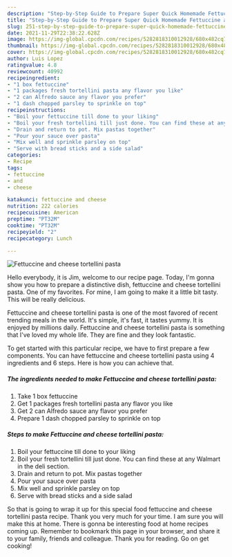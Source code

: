 ```yaml
---
description: "Step-by-Step Guide to Prepare Super Quick Homemade Fettuccine and cheese tortellini pasta"
title: "Step-by-Step Guide to Prepare Super Quick Homemade Fettuccine and cheese tortellini pasta"
slug: 251-step-by-step-guide-to-prepare-super-quick-homemade-fettuccine-and-cheese-tortellini-pasta
date: 2021-11-29T22:38:22.628Z
image: https://img-global.cpcdn.com/recipes/5282818310012928/680x482cq70/fettuccine-and-cheese-tortellini-pasta-recipe-main-photo.jpg
thumbnail: https://img-global.cpcdn.com/recipes/5282818310012928/680x482cq70/fettuccine-and-cheese-tortellini-pasta-recipe-main-photo.jpg
cover: https://img-global.cpcdn.com/recipes/5282818310012928/680x482cq70/fettuccine-and-cheese-tortellini-pasta-recipe-main-photo.jpg
author: Luis Lopez
ratingvalue: 4.8
reviewcount: 40992
recipeingredient:
- "1 box fettuccine"
- "1 packages fresh tortellini pasta any flavor you like"
- "2 can Alfredo sauce any flavor you prefer"
- "1 dash chopped parsley to sprinkle on top"
recipeinstructions:
- "Boil your fettuccine till done to your liking"
- "Boil your fresh tortellini till just done. You can find these at any Walmart in the deli section."
- "Drain and return to pot. Mix pastas together"
- "Pour your sauce over pasta"
- "Mix well and sprinkle parsley on top"
- "Serve with bread sticks and a side salad"
categories:
- Recipe
tags:
- fettuccine
- and
- cheese

katakunci: fettuccine and cheese 
nutrition: 222 calories
recipecuisine: American
preptime: "PT32M"
cooktime: "PT32M"
recipeyield: "2"
recipecategory: Lunch

---
```



![Fettuccine and cheese tortellini pasta](https://img-global.cpcdn.com/recipes/5282818310012928/680x482cq70/fettuccine-and-cheese-tortellini-pasta-recipe-main-photo.jpg)

Hello everybody, it is Jim, welcome to our recipe page. Today, I'm gonna show you how to prepare a distinctive dish, fettuccine and cheese tortellini pasta. One of my favorites. For mine, I am going to make it a little bit tasty. This will be really delicious.

Fettuccine and cheese tortellini pasta is one of the most favored of recent trending meals in the world. It's simple, it's fast, it tastes yummy. It is enjoyed by millions daily. Fettuccine and cheese tortellini pasta is something that I've loved my whole life. They are fine and they look fantastic.




To get started with this particular recipe, we have to first prepare a few components. You can have fettuccine and cheese tortellini pasta using 4 ingredients and 6 steps. Here is how you can achieve that.

<!--inarticleads1-->

##### The ingredients needed to make Fettuccine and cheese tortellini pasta:

1. Take 1 box fettuccine
1. Get 1 packages fresh tortellini pasta any flavor you like
1. Get 2 can Alfredo sauce any flavor you prefer
1. Prepare 1 dash chopped parsley to sprinkle on top




<!--inarticleads2-->

##### Steps to make Fettuccine and cheese tortellini pasta:

1. Boil your fettuccine till done to your liking
1. Boil your fresh tortellini till just done. You can find these at any Walmart in the deli section.
1. Drain and return to pot. Mix pastas together
1. Pour your sauce over pasta
1. Mix well and sprinkle parsley on top
1. Serve with bread sticks and a side salad




So that is going to wrap it up for this special food fettuccine and cheese tortellini pasta recipe. Thank you very much for your time. I am sure you will make this at home. There is gonna be interesting food at home recipes coming up. Remember to bookmark this page in your browser, and share it to your family, friends and colleague. Thank you for reading. Go on get cooking!
